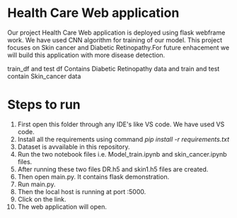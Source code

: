 # Health Care Web application
   Our project Health Care Web application is deployed using flask webframe work. We have used CNN algorithm for training of our model. This project focuses on Skin cancer and Diabetic Retinopathy.For future enhacement we will build this application with more disease detection.

   train_df and test df Contains Diabetic Retinopathy data and train and test contain Skin_cancer data

# Steps to run
1. First open this folder through any IDE's like VS code. We have used VS code.
2. Install all the requirements using command  <i>pip install -r requirements.txt</i>
3. Dataset is avvailable in this repository.
4. Run the two notebook files i.e. Model_train.ipynb and skin_cancer.ipynb files.
5. After running these two files DR.h5 and skin1.h5 files are created.
6. Then open main.py. It contains flask demonstration.
7. Run main.py.
8. Then the local host is running at port :5000.
9. Click on the link.
10. The web application will open.
